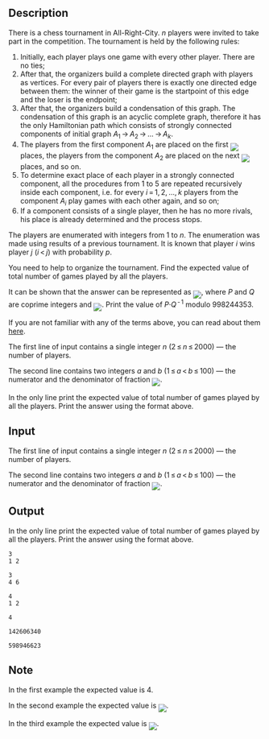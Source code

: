 ## Description

<div><p>There is a chess tournament in All-Right-City. <span class="tex-span"><i>n</i></span> players were invited to take part in the competition. The tournament is held by the following rules:</p><ol> <li> Initially, each player plays one game with every other player. There are no ties; </li><li> After that, the organizers build a complete directed graph with players as vertices. For every pair of players there is exactly one directed edge between them: the winner of their game is the startpoint of this edge and the loser is the endpoint; </li><li> After that, the organizers build a condensation of this graph. The condensation of this graph is an acyclic complete graph, therefore it has the only Hamiltonian path which consists of strongly connected components of initial graph <span class="tex-span"><i>A</i><sub class="lower-index">1</sub> → <i>A</i><sub class="lower-index">2</sub> → ... → <i>A</i><sub class="lower-index"><i>k</i></sub></span>. </li><li> The players from the first component <span class="tex-span"><i>A</i><sub class="lower-index">1</sub></span> are placed on the first <img align="middle" class="tex-formula" src="file://5JyUuOk5.png" style="max-width: 100.0%;max-height: 100.0%;"> places, the players from the component <span class="tex-span"><i>A</i><sub class="lower-index">2</sub></span> are placed on the next <img align="middle" class="tex-formula" src="file://pS7NOo0e.png" style="max-width: 100.0%;max-height: 100.0%;"> places, and so on. </li><li> To determine exact place of each player in a strongly connected component, all the procedures from 1 to 5 are repeated recursively inside each component, i.e. for every <span class="tex-span"><i>i</i> = 1, 2, ..., <i>k</i></span> players from the component <span class="tex-span"><i>A</i><sub class="lower-index"><i>i</i></sub></span> play games with each other again, and so on; </li><li> If a component consists of a single player, then he has no more rivals, his place is already determined and the process stops. </li></ol><p>The players are enumerated with integers from <span class="tex-span">1</span> to <span class="tex-span"><i>n</i></span>. The enumeration was made using results of a previous tournament. It is known that player <span class="tex-span"><i>i</i></span> wins player <span class="tex-span"><i>j</i></span> (<span class="tex-span"><i>i</i> &lt; <i>j</i></span>) with probability <span class="tex-span"><i>p</i></span>.</p><p>You need to help to organize the tournament. Find the expected value of total number of games played by all the players. </p><p>It can be shown that the answer can be represented as <img align="middle" class="tex-formula" src="file://v4bs6THa.png" style="max-width: 100.0%;max-height: 100.0%;">, where <span class="tex-span"><i>P</i></span> and <span class="tex-span"><i>Q</i></span> are coprime integers and <img align="middle" class="tex-formula" src="file://ZLQ5fneT.png" style="max-width: 100.0%;max-height: 100.0%;">. Print the value of <span class="tex-span"><i>P</i>·<i>Q</i><sup class="upper-index"> - 1</sup></span> modulo <span class="tex-span">998244353</span>.</p><p>If you are not familiar with any of the terms above, you can read about them <a href="https://en.wikipedia.org/wiki/Strongly_connected_component">here</a>.</p></div><div class="input-specification"><p>The first line of input contains a single integer <span class="tex-span"><i>n</i></span> (<span class="tex-span">2 ≤ <i>n</i> ≤ 2000</span>)&nbsp;— the number of players.</p><p>The second line contains two integers <span class="tex-span"><i>a</i></span> and <span class="tex-span"><i>b</i></span> (<span class="tex-span">1 ≤ <i>a</i> &lt; <i>b</i> ≤ 100</span>)&nbsp;— the numerator and the denominator of fraction <img align="middle" class="tex-formula" src="file://dM6hZOIo.png" style="max-width: 100.0%;max-height: 100.0%;">.</p></div><div class="output-specification"><p>In the only line print the expected value of total number of games played by all the players. Print the answer using the format above.</p></div>

## Input

<p>The first line of input contains a single integer <span class="tex-span"><i>n</i></span> (<span class="tex-span">2 ≤ <i>n</i> ≤ 2000</span>)&nbsp;— the number of players.</p><p>The second line contains two integers <span class="tex-span"><i>a</i></span> and <span class="tex-span"><i>b</i></span> (<span class="tex-span">1 ≤ <i>a</i> &lt; <i>b</i> ≤ 100</span>)&nbsp;— the numerator and the denominator of fraction <img align="middle" class="tex-formula" src="file://dM6hZOIo.png" style="max-width: 100.0%;max-height: 100.0%;">.</p>

## Output

<p>In the only line print the expected value of total number of games played by all the players. Print the answer using the format above.</p>





```input1
3
1 2

```




```input2
3
4 6

```




```input3
4
1 2

```




```output1
4

```




```output2
142606340

```




```output3
598946623

```



## Note

<p>In the first example the expected value is <span class="tex-span">4</span>.</p><p>In the second example the expected value is <img align="middle" class="tex-formula" src="file://k85EMmds.png" style="max-width: 100.0%;max-height: 100.0%;">.</p><p>In the third example the expected value is <img align="middle" class="tex-formula" src="file://LZpLMahJ.png" style="max-width: 100.0%;max-height: 100.0%;">.</p>
